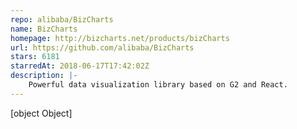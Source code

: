 ```yaml
---
repo: alibaba/BizCharts
name: BizCharts
homepage: http://bizcharts.net/products/bizCharts
url: https://github.com/alibaba/BizCharts
stars: 6181
starredAt: 2018-06-17T17:42:02Z
description: |-
    Powerful data visualization library based on G2 and React.
---
```


[object Object]
